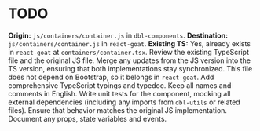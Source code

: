 # TODO

**Origin:** `js/containers/container.js` in `dbl-components`.
**Destination:** `js/containers/container.js` in `react-goat`.
**Existing TS:** Yes, already exists in `react-goat` at `containers/container.tsx`.
Review the existing TypeScript file and the original JS file. Merge any updates from the JS version into the TS version, ensuring that both implementations stay synchronized.
This file does not depend on Bootstrap, so it belongs in `react-goat`.
Add comprehensive TypeScript typings and typedoc. Keep all names and comments in English.
Write unit tests for the component, mocking all external dependencies (including any imports from `dbl-utils` or related files). Ensure that behavior matches the original JS implementation.
Document any props, state variables and events.